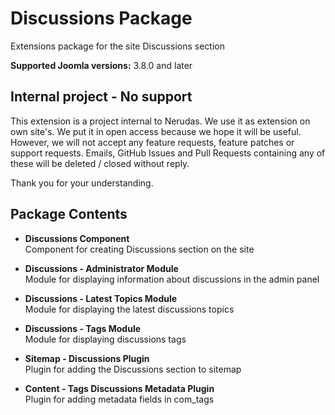 # Discussions Package
Extensions package for the site Discussions section

**Supported Joomla versions:** 3.8.0 and later  


## Internal project - No support
This extension is a project internal to Nerudas. We use it as extension on own site's. We put it in open access because we hope it will be useful. However, we will not accept any feature requests, feature patches or support requests. Emails, GitHub Issues and Pull Requests containing any of these will be deleted / closed without reply.

Thank you for your understanding.


## Package Contents
* **Discussions Component**  
Component for creating Discussions section on the site

* **Discussions - Administrator Module**  
Module for displaying information about discussions in the admin panel

* **Discussions - Latest Topics Module**  
Module for displaying the latest discussions topics

* **Discussions - Tags Module**  
Module for displaying discussions tags

* **Sitemap - Discussions Plugin**  
Plugin for adding the Discussions section to sitemap

* **Content - Tags Discussions Metadata Plugin**  
Plugin for adding metadata fields in com_tags